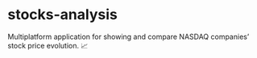 # stocks-analysis
Multiplatform application for showing and compare NASDAQ companies’ stock price evolution.  :chart_with_upwards_trend:
